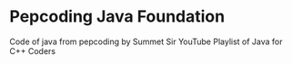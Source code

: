 # Pepcoding Java Foundation
 Code of java from pepcoding by Summet Sir YouTube Playlist of Java for C++ Coders

